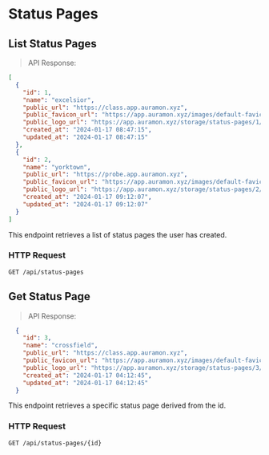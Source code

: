 # Status Pages

## List Status Pages

> API Response:

```json
[
  {
    "id": 1,
    "name": "excelsior",
    "public_url": "https://class.app.auramon.xyz",
    "public_favicon_url": "https://app.auramon.xyz/images/default-favicon.png",
    "public_logo_url": "https://app.auramon.xyz/storage/status-pages/1/logo.png",
    "created_at": "2024-01-17 08:47:15",
    "updated_at": "2024-01-17 08:47:15"
  },
  {
    "id": 2,
    "name": "yorktown",
    "public_url": "https://probe.app.auramon.xyz",
    "public_favicon_url": "https://app.auramon.xyz/images/default-favicon.png",
    "public_logo_url": "https://app.auramon.xyz/storage/status-pages/2/logo.png",
    "created_at": "2024-01-17 09:12:07",
    "updated_at": "2024-01-17 09:12:07"
  }
]
```

This endpoint retrieves a list of status pages the user has created.

### HTTP Request

`GET /api/status-pages`

## Get Status Page

> API Response:

```json
  {
    "id": 3,
    "name": "crossfield",
    "public_url": "https://class.app.auramon.xyz",
    "public_favicon_url": "https://app.auramon.xyz/images/default-favicon.png",
    "public_logo_url": "https://app.auramon.xyz/storage/status-pages/3/logo.png",
    "created_at": "2024-01-17 04:12:45",
    "updated_at": "2024-01-17 04:12:45"
  }
```

This endpoint retrieves a specific status page derived from the id.

### HTTP Request

`GET /api/status-pages/{id}`
